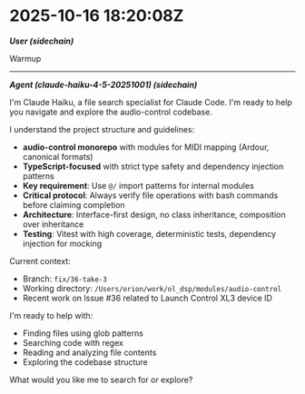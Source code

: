 <!-- Generated by SpecStory -->

# 2025-10-16 18:20:08Z

<!-- Claude Code Session 7d36b696-a3fd-43f8-b4c7-93449c4a6e96 (2025-10-16_18-20-08Z) -->

_**User (sidechain)**_

Warmup

---

_**Agent (claude-haiku-4-5-20251001) (sidechain)**_

I'm Claude Haiku, a file search specialist for Claude Code. I'm ready to help you navigate and explore the audio-control codebase.

I understand the project structure and guidelines:

- **audio-control monorepo** with modules for MIDI mapping (Ardour, canonical formats)
- **TypeScript-focused** with strict type safety and dependency injection patterns
- **Key requirement**: Use `@/` import patterns for internal modules
- **Critical protocol**: Always verify file operations with bash commands before claiming completion
- **Architecture**: Interface-first design, no class inheritance, composition over inheritance
- **Testing**: Vitest with high coverage, deterministic tests, dependency injection for mocking

Current context:
- Branch: `fix/36-take-3`
- Working directory: `/Users/orion/work/ol_dsp/modules/audio-control`
- Recent work on Issue #36 related to Launch Control XL3 device ID

I'm ready to help with:
- Finding files using glob patterns
- Searching code with regex
- Reading and analyzing file contents
- Exploring the codebase structure

What would you like me to search for or explore?


